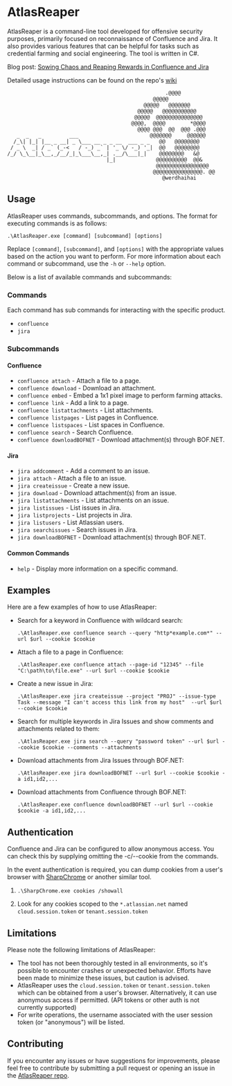 # AtlasReaper

AtlasReaper is a command-line tool developed for offensive security purposes, primarily focused on reconnaissance of Confluence and Jira. It also provides various features that can be helpful for tasks such as credential farming and social engineering. The tool is written in C#. 

Blog post: [Sowing Chaos and Reaping Rewards in Confluence and Jira](https://medium.com/specter-ops-posts/sowing-chaos-and-reaping-rewards-in-confluence-and-jira-7a90ba33bf62)

Detailed usage instructions can be found on the repo's [wiki](https://github.com/werdhaihai/AtlasReaper/wiki)

```
                                                   .@@@@
                                               @@@@@
                                            @@@@@   @@@@@@@
                                          @@@@@   @@@@@@@@@@@
                                         @@@@@  @@@@@@@@@@@@@@@
                                        @@@@,  @@@@        *@@@@
                                          @@@@ @@@  @@  @@@ .@@@
   _  _   _         ___                       @@@@@@@     @@@@@@
  /_\| |_| |__ _ __| _ \___ __ _ _ __  ___ _ _   @@   @@@@@@@@
 / _ \  _| / _` (_-<   / -_) _` | '_ \/ -_) '_|  @@   @@@@@@@@
/_/ \_\__|_\__,_/__/_|_\___\__,_| .__/\___|_|    @@@@@@@@   &@
                                |_|             @@@@@@@@@@  @@&
                                                @@@@@@@@@@@@@@@@@
                                               @@@@@@@@@@@@@@@@. @@
                                                  @werdhaihai
```

## Usage

AtlasReaper uses commands, subcommands, and options. The format for executing commands is as follows: 

`.\AtlasReaper.exe [command] [subcommand] [options]`

Replace `[command]`, `[subcommand]`, and `[options]` with the appropriate values based on the action you want to perform. For more information about each command or subcommand, use the `-h` or `--help` option.

Below is a list of available commands and subcommands:

### Commands

Each command has sub commands for interacting with the specific product.

- `confluence`
- `jira`

### Subcommands

#### Confluence

- `confluence attach` - Attach a file to a page.
- `confluence download` - Download an attachment.
- `confluence embed` - Embed a 1x1 pixel image to perform farming attacks.
- `confluence link` - Add a link to a page.
- `confluence listattachments` - List attachments.
- `confluence listpages` - List pages in Confluence.
- `confluence listspaces` - List spaces in Confluence.
- `confluence search` - Search Confluence.
- `confluence downloadBOFNET` - Download attachment(s) through BOF.NET.

#### Jira

- `jira addcomment` - Add a comment to an issue.
- `jira attach` - Attach a file to an issue.
- `jira createissue` - Create a new issue.
- `jira download` - Download attachment(s) from an issue.
- `jira listattachments` - List attachments on an issue.
- `jira listissues` - List issues in Jira.
- `jira listprojects` - List projects in Jira.
- `jira listusers` - List Atlassian users.
- `jira searchissues` - Search issues in Jira.
- `jira downloadBOFNET` - Download attachment(s) through BOF.NET.


#### Common Commands

- `help` - Display more information on a specific command.


## Examples

Here are a few examples of how to use AtlasReaper:

- Search for a keyword in Confluence with wildcard search:
    
    `.\AtlasReaper.exe confluence search --query "http*example.com*" --url $url --cookie $cookie` 
    
- Attach a file to a page in Confluence:
    
    `.\AtlasReaper.exe confluence attach --page-id "12345" --file "C:\path\to\file.exe" --url $url --cookie $cookie`
    
- Create a new issue in Jira:
    
    `.\AtlasReaper.exe jira createissue --project "PROJ" --issue-type Task --message "I can't access this link from my host"  --url $url --cookie $cookie`

- Search for multiple keywords in Jira Issues and show comments and attachments related to them:

    `.\AtlasReaper.exe jira search --query "password token" --url $url --cookie $cookie --comments --attachments`

- Download attachments from Jira Issues through BOF.NET:

    `.\AtlasReaper.exe jira downloadBOFNET --url $url --cookie $cookie -a id1,id2,...`

- Download attachments from Confluence through BOF.NET:

    `.\AtlasReaper.exe confluence downloadBOFNET --url $url --cookie $cookie -a id1,id2,...`

## Authentication

Confluence and Jira can be configured to allow anonymous access. You can check this by supplying omitting the -c/--cookie from the commands.

In the event authentication is required, you can dump cookies from a user's browser with [SharpChrome]() or another similar tool.

1. `.\SharpChrome.exe cookies /showall`

2. Look for any cookies scoped to the `*.atlassian.net` named `cloud.session.token` or  `tenant.session.token`

## Limitations

Please note the following limitations of AtlasReaper:

- The tool has not been thoroughly tested in all environments, so it's possible to encounter crashes or unexpected behavior. Efforts have been made to minimize these issues, but caution is advised.
- AtlasReaper uses the `cloud.session.token`  or `tenant.session.token` which can be obtained from a user's browser. Alternatively, it can use anonymous access if permitted. (API tokens or other auth is not currently supported)
- For write operations, the username associated with the user session token (or "anonymous") will be listed.

## Contributing

If you encounter any issues or have suggestions for improvements, please feel free to contribute by submitting a pull request or opening an issue in the [AtlasReaper repo](https://github.com/werdhaihai/AtlasReaper).
